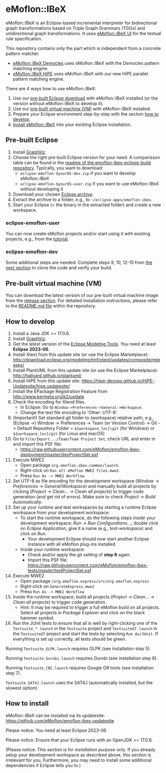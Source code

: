 # eMoflon::IBeX

eMoflon::IBeX is an Eclipse-based incremental interpreter for
	bidirectional graph transformations based on Triple Graph Grammars (TGGs)
	and unidirectional graph transformations.
It uses [eMoflon::IBeX UI](https://github.com/eMoflon/emoflon-ibex-ui)
	for the textual rule specification.

This repository contains only the part which is independent from a concrete pattern matcher.
- [eMoflon::IBeX Democles](https://github.com/eMoflon/emoflon-ibex-democles)
	uses eMoflon::IBeX with the Democles pattern matching engine.
- [eMoflon::IBeX HiPE](https://github.com/eMoflon/emoflon-ibex-hipe)
	uses eMoflon::IBeX with our new HiPE parallel pattern matching engine.

There are 4 ways how to use eMoflon::IBeX:
1. Use our [pre-built Eclipse download](#pre-built-eclipse) with eMoflon::IBeX installed (or the version without eMoflon::IBeX to develop it).
1. Use our [pre-built virtual machine (VM)](#pre-built-virtual-machine-vm) with eMoflon::IBeX installed.
1. Prepare your Eclipse environment step-by-step with the section [how to develop](#how-to-develop).
1. [Install eMoflon::IBeX](#how-to-install) into your existing Eclipse installation.


## Pre-built Eclipse

1. Install [GraphViz](http://www.graphviz.org/download/).
1. Choose the right pre-built Eclipse version for your need. A comparisson table can be found in the [readme of the emoflon-ibex-eclipse-build repository](https://github.com/eMoflon/emoflon-ibex-eclipse-build). Typically, you want to download:
	+ `eclipse-emoflon-$yourOS-dev.zip` if you want to develop eMoflon::IBeX
	+ `eclipse-emoflon-$yourOS-user.zip` if you want to use eMoflon::IBeX without developing it
1. Download your chosen [Eclipse archive](https://github.com/eMoflon/emoflon-ibex-eclipse-build/releases/latest).
1. Extract the archive to a folder, e.g., to `~/eclipse-apps/emoflon-ibex`.
1. Start your Eclipse (= the binary in the extracted folder) and create a new workspace.

### eclipse-emoflon-user

You can now create eMoflon projects and/or start using it with existing projects, e.g., from the [tutorial](https://github.com/eMoflon/emoflon-ibex-tutorial).

### eclipse-emoflon-dev

Some additional steps are needed:
Complete steps 9, 10, 12-15 from [the next section](#how-to-develop) to clone the code and verify your build.


## Pre-built virtual machine (VM)

You can download the latest version of our pre-built virtual machine image from the [release section](https://github.com/eMoflon/emoflon-ibex-vm/releases).
For detailed installation instructions, please refer to the [README.md file](https://github.com/eMoflon/emoflon-ibex-vm#usageinstallation) within the repository.


## How to develop
1. Install a Java JDK >= 17.0.6.
1. Install [GraphViz](http://www.graphviz.org/download/).
1. Get the latest version of the [Eclipse Modeling Tools](https://www.eclipse.org/downloads/packages/). You need at least **Eclipse 2023-06**.
1. Install Xtext from this update site (or use the Eclipse Marketplace):
	http://download.eclipse.org/modeling/tmf/xtext/updates/composite/releases/
1. Install PlantUML from this update site (or use the Eclipse Marketplace):
	http://hallvard.github.io/plantuml/
1. Install HiPE from this update site:
	https://hipe-devops.github.io/HiPE-Updatesite/hipe.updatesite/
1. Install the EPackage Registration Feature from http://www.kermeta.org/k2/update
1. Check the encoding for Xtend files.
    - In Eclipse: Go to ```Window->Preferences->General->Workspace```.
    - Change the text file encoding to 'Other: UTF-8'.
1. (Important!) Set standard git folder to (workspace) relative path, e.g., (Eclipse ->) Window -> Preferences -> Team (or Version Control) -> Git -> Default Repository Folder = `${workspace_loc}\git` (for Windows) or `${workspace_loc}/git` (for Linux and macOS)
1. Go to ```File/Import.../Team/Team Project Set```, check URL and enter in and import this PSF file:
	- https://raw.githubusercontent.com/eMoflon/emoflon-ibex-deployment/master/devProjectSet.psf
1. Execute MWE2
    - Open package ```org.emoflon.ibex.common/launch```.
    - Right-click on ```Run all eMoflon MWE2 files.mwe2```.
    - Press ```Run As -> MWE2 Workflow```.
1. Set UTF-8 as file encoding for the development workspace (*Window &rarr; Preferences &rarr; General/Workspace*) and manually build all projects by clicking (*Project &rarr; Clean... &rarr; Clean all projects*) to trigger code generation (and get rid of errors). Make sure to check *Project &rarr; Build Automatically*.
1. Set up your runtime and test workspaces by starting a runtime Eclipse workspace from your development workspace:
	- To start the runtime workspace, do the following steps *inside* your development workspace: *Run &rarr; Run Configurations...;* double click on *Eclipse Application*, give it a name (e.g., *test-workspace*) and click on *Run*.
		- Your development Eclipse should now start another Eclipse instance with all eMoflon plug-ins installed.
	- Inside your runtime workspace:
		- Check and/or apply the git setting of **step 8** again.
		- Import this PSF file:  
		https://raw.githubusercontent.com/eMoflon/emoflon-ibex-tests/master/testProjectSet.psf
1. Execute MWE2
    - Open package ```/org.emoflon.express/src/org.emoflon.express```
    - Right-click on ```GenerateExpress.mwe2```
    - Press ```Run As -> MWE2 Workflow```
1. Inside the runtime workspace, build all projects (*Project &rarr; Clean... &rarr; Clean all projects*) to trigger code generation.
	- Hint: It may be required to trigger a full eMoflon build on all projects. Select all projects in *Package Explorer* and click on the black hammer symbol.
1. Run the JUnit tests to ensure that all is well by right-clicking
	one of the ```Testsuite_*.launch``` in the ```Testsuite``` project
	and ```TestsuiteGT.launch``` in the ```TestsuiteGT``` project
	and start the tests by selecting ```Run As/JUnit```.
	If everything is set up correctly, all tests should be green.

Running ```Testsuite_GLPK.launch``` requires GLPK (see installation step 5).
	
Running ```Testsuite_Gurobi.launch``` requires Gurobi (see installation step 6).

Running ```Testsuite_CBC.launch``` requires Google OR tools (see installation step 7).

```Testsuite_SAT4J.launch``` uses the SAT4J (automatically installed, but the slowest option).  


## How to install

eMoflon::IBeX can be installed via its updatesite: https://github.com/eMoflon/emoflon-ibex-updatesite

Please notice: You need at least Eclipse 2023-06.

Please notice: Ensure that your Eclipse runs with an OpenJDK >= 17.0.6.

(Please notice:
This section is for *installation purpose* only.
If you already setup your development workspace as described above, this section is irrelevant for you.
Furthermore, you may need to install some additional dependencies if Eclipse tells you to.)

